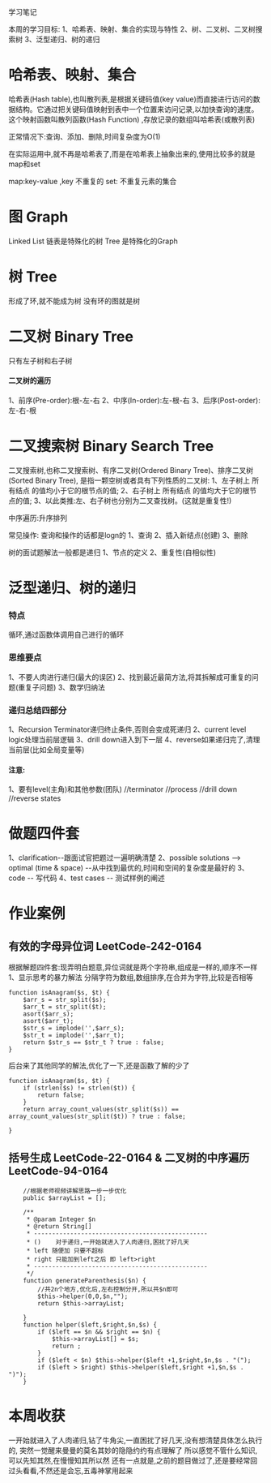 学习笔记

本周的学习目标:
1、哈希表、映射、集合的实现与特性
2、树、二叉树、二叉树搜索树
3、泛型递归、树的递归

# 哈希表、映射、集合
哈希表(Hash table),也叫散列表,是根据关键码值(key value)而直接进行访问的数据结构。它通过把关键码值映射到表中一个位置来访问记录,以加快查询的速度。
这个映射函数叫散列函数(Hash Function) ,存放记录的数组叫哈希表(或散列表)

正常情况下:查询、添加、删除,时间复杂度为O(1)

在实际运用中,就不再是哈希表了,而是在哈希表上抽象出来的,使用比较多的就是map和set

map:key-value ,key 不重复的
set: 不重复元素的集合


# 图 Graph

Linked List 链表是特殊化的树
Tree 是特殊化的Graph

# 树 Tree
形成了环,就不能成为树
没有环的图就是树

# 二叉树 Binary Tree

只有左子树和右子树

#### 二叉树的遍历

1、前序(Pre-order):根-左-右
2、中序(In-order):左-根-右
3、后序(Post-order):左-右-根

# 二叉搜索树 Binary Search Tree

二叉搜索树,也称二叉搜索树、有序二叉树(Ordered Binary Tree)、排序二叉树(Sorted Binary Tree),
是指一颗空树或者具有下列性质的二叉树:
1、左子树上 所有结点 的值均小于它的根节点的值;
2、右子树上 所有结点 的值均大于它的根节点的值;
3、以此类推:左、右子树也分别为二叉查找树。(这就是重复性!)

中序遍历:升序排列

常见操作:   查询和操作的话都是logn的
1、查询
2、插入新结点(创建)
3、删除


树的面试题解法一般都是递归
1、节点的定义
2、重复性(自相似性)


# 泛型递归、树的递归
### 特点
循环,通过函数体调用自己进行的循环

### 思维要点
1、不要人肉进行递归(最大的误区)
2、找到最近最简方法,将其拆解成可重复的问题(重复子问题)
3、数学归纳法

### 递归总结四部分

1、Recursion Terminator递归终止条件,否则会变成死递归
2、current level logic处理当前层逻辑
3、drill down进入到下一层
4、reverse如果递归完了,清理当前层(比如全局变量等)

#### 注意:

1、要有level(主角)和其他参数(团队)
//terminator
//process
//drill down
//reverse states




# 做题四件套
1、clarification--跟面试官把题过一遍明确清楚
2、possible solutions --> optimal (time & space) --从中找到最优的,时间和空间的复杂度是最好的
3、code -- 写代码
4、test cases -- 测试样例的阐述


# 作业案例

## 有效的字母异位词  LeetCode-242-0164
根据解题四件套:现弄明白题意,异位词就是两个字符串,组成是一样的,顺序不一样
1、显示思考的暴力解法
分隔字符为数组,数组排序,在合并为字符,比较是否相等
```
function isAnagram($s, $t) {
    $arr_s = str_split($s);
    $arr_t = str_split($t);
    asort($arr_s);
    asort($arr_t);
    $str_s = implode('',$arr_s);
    $str_t = implode('',$arr_t);
    return $str_s == $str_t ? true : false;
}
```

后台来了其他同学的解法,优化了一下,还是函数了解的少了
```
function isAnagram($s, $t) {
    if (strlen($s) != strlen($t)) {
        return false;
    }
    return array_count_values(str_split($s)) == array_count_values(str_split($t)) ? true : false;

}
```


## 括号生成  LeetCode-22-0164 & 二叉树的中序遍历 LeetCode-94-0164

```
    //根据老师视频讲解思路一步一步优化  
    public $arrayList = [];

    /**
     * @param Integer $n
     * @return String[]
     * ------------------------------------------------
     * ()    对于递归,一开始就进入了人肉递归,困扰了好几天
     * left 随便加 只要不超标
     * right 只能加到left之后 即 left>right
     * ------------------------------------------------
     */
    function generateParenthesis($n) {
        //共2n个地方,优化后,左右控制分开,所以共$n即可
        $this->helper(0,0,$n,"");
        return $this->arrayList;

    }
    function helper($left,$right,$n,$s) {
        if ($left == $n && $right == $n) {
            $this->arrayList[] = $s;
            return ;
        }
        if ($left < $n) $this->helper($left +1,$right,$n,$s . "(");
        if ($left > $right) $this->helper($left,$right +1,$n,$s . ")");
    }
```
# 本周收获
一开始就进入了人肉递归,钻了牛角尖,一直困扰了好几天,没有想清楚具体怎么执行的,
突然一觉醒来曼曼的莫名其妙的隐隐约约有点理解了
所以感觉不管什么知识,可以先知其然,在慢慢知其所以然
还有一点就是,之前的题目做过了,还是要经常回过头看看,不然还是会忘,五毒神掌用起来






